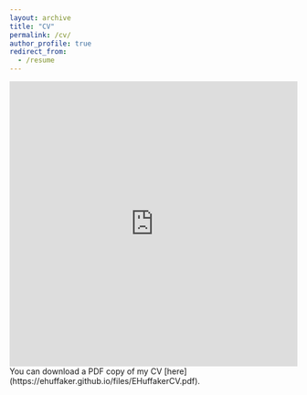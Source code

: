 ```yaml
---
layout: archive
title: "CV"
permalink: /cv/
author_profile: true
redirect_from:
  - /resume
---
```


<iframe src="https://ehuffaker.github.io/files/EHuffakerCV.pdf" width="100%" height="500" frameborder="no" border="0" marginwidth="0" marginheight="0"></iframe>
You can download a PDF copy of my CV [here](https://ehuffaker.github.io/files/EHuffakerCV.pdf).
